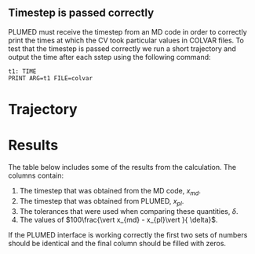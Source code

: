 Timestep is passed correctly
----------------------------

PLUMED must receive the timestep from an MD code in order to correctly print the times at which the CV took particular values in COLVAR files. 
To test that the timestep is passed correctly we run a short trajectory and output the time after each sstep using the following command:

```plumed
t1: TIME
PRINT ARG=t1 FILE=colvar 
```

# Trajectory

# Results

The table below includes some of the results from the calculation.  The columns contain:

1. The timestep that was obtained from the MD code, $x_{md}$.
2. The timestep that was obtained from PLUMED, $x_{pl}$.
3. The tolerances that were used when comparing these quantities, $\delta$.
4. The values of $100\frac{\vert x_{md} - x_{pl}\vert }{ \delta}$.

If the PLUMED interface is working correctly the first two sets of numbers should be identical and the final column should be filled with zeros.
